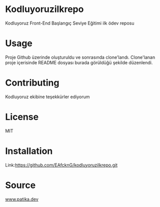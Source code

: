 # Kodluyoruzilkrepo
Kodluyoruz Front-End Başlangıç Seviye Eğitimi ilk ödev reposu
# Usage
Proje Github üzerinde oluşturuldu ve sonrasında clone'landı. Clone'lanan proje içerisinde README dosyası burada görüldüğü şekilde düzenlendi.
# Contributing
Kodluyoruz ekibine teşekkürler ediyorum
# License
MIT
# Installation
Link:https://github.com/EAfcknG/kodluyoruzilkrepo.git
# Source 
www.patika.dev
